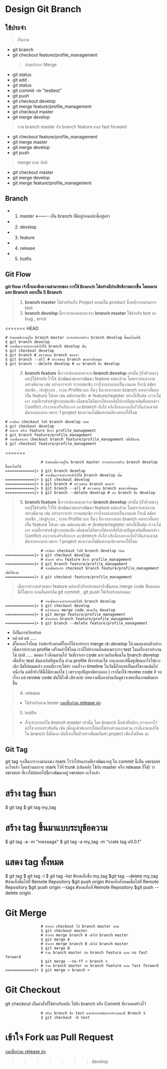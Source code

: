 # Design Git Branch

## ใช้ประจำ

> เริ่มงาน

- git branch
- git checkout feature/profile_management
  > ก่อนทำการ Merge
- git status
- git add .
- git status
- git commit -m "testtest"
- git push
- git checkout develop
- git merge feature/profile_management
- git checkout master
- git merge develop

> รวม branch master กับ branch feature แบบ fast forward

- git checkout feature/profile_management
- git merge master
- git merge develop
- git push

> merge แบบ ปกติ

- git checkout master
- git merge develop
- git merge feature/profile_management

## Branch

- 1. master <---- เป็น branch ที่มีอยู่ก่อนหน้านี้อยู่แล้ว
- 2. develop
- 3. feature
- 4. release
- 5. hotfix

## Git Flow

**git flow เจ้านี้จะมาดึงความสามารถของ การใช้ Branch ได้อย่างมีประสิทธิภาพมากขึ้น โดยผมจะแยก Branch ออกเป็น 5 Branch**

> 1. **branch master** ใช้สำหรับเก็บ Project ตอนเป็น product ซึ่งหลักจากผ่านการ test
> 2. **branch develop** นี้เราจะต้องแตกมาจาก **branch master** ใช้สำหรับ test หา bug , error

<<<<<<< HEAD

```git
# ถ้าตอนนี้เราอยู่ใน branch master เราจะทำการสร้าง branch develop ขึ้นมาโดยใช้
$ git branch develop
# จากนั้นเราจะทำการเข้าไปใช้ branch develop นั้น
$ git checkout develop
$ git branch # ตรวจสอบ branch ของเรา
$ git branch --all # ตรวจสอบ branch ของเราทั้งหมด
$ git branch --delete develop # ลบ branch ชื่อ develop
```

> 3. **branch feature** นี้เราจะต้องแตกมาจาก **branch develop** เท่านั้น [ย้ำตัวหนาๆ เลย]ใช้สำหรับ ใว้ให้ นักพัฒนาของเราพัฒนา feature แต่ละส่วน โดยเราจะแบ่งงานอย่างชัดเจน เช่น อย่างเราจะทำ ระบบสมาชิก เราก็จะแบ่งออกเป็นงานเลย ก็จะมี สมัครสมาชิก , เข้าสู่ระบบ , ระบบ Profile และ อื่นๆ ซึ่งเวลาเราแยก branch ออกเราก็แยกเป็น feature ไปเลย เช่น สมัครสมาชิก => feature/register อย่างงี้เป็นต้น เราจะไม่เอา งานที่เราทำเข้าสู่ระบบสมาชิก เด็ดขาดไม่งันเราก็ต้องกลับไปเจอปัญหาเดิมที่เคยกล่าว Conflict _ถ้าเราทำเสร็จก็ทำการ ลบ branch ทิ้งไป หรือใครอยากเก็บไว้ก็แล้วแต่_ แต่มันจะเยอะมาก เพราะ 1 project ของเราคงไม่มีแค่งานเดียวหรอกใช้ไหม

```git
# เราต้อง checkout ไปที่ branch develop ก่อน
$ git checkout develop
# ทำการ สร้าง feature ชื่อว่า profile_management
$ git branch feature/profile_management
# จากนั้นทำการ checkout branch feature/profile_management เพื่อใช้งาน
$ git checkout feature/profile_management
```

=======

                    # ถ้าตอนนี้เราอยู่ใน branch master เราจะทำการสร้าง branch develop ขึ้นมาโดยใช้
    =============|> $ git branch develop
                    # จากนั้นเราจะทำการเข้าไปใช้ branch develop นั้น
    =============|> $ git checkout develop
    =============|> $ git branch # ตรวจสอบ branch ของเรา
    =============|> $ git branch --all # ตรวจสอบ branch ของเราทั้งหมด
    =============|> $ git branch --delete develop # ลบ branch ชื่อ develop

> 3. **branch feature** นี้เราจะต้องแตกมาจาก **branch develop** เท่านั้น [ย้ำตัวหนาๆ เลย]ใช้สำหรับ ใว้ให้ นักพัฒนาของเราพัฒนา feature แต่ละส่วน โดยเราจะแบ่งงานอย่างชัดเจน เช่น อย่างเราจะทำ ระบบสมาชิก เราก็จะแบ่งออกเป็นงานเลย ก็จะมี สมัครสมาชิก , เข้าสู่ระบบ , ระบบ Profile และ อื่นๆ ซึ่งเวลาเราแยก branch ออกเราก็แยกเป็น feature ไปเลย _เช่น สมัครสมาชิก => feature/register_ อย่างงี้เป็นต้น เราจะไม่เอา งานที่เราทำเข้าสู่ระบบสมาชิก เด็ดขาดไม่งันเราก็ต้องกลับไปเจอปัญหาเดิมที่เคยกล่าว Conflict _ถ้าเราทำเสร็จก็ทำการ ลบ branch ทิ้งไป หรือใครอยากเก็บไว้ก็แล้วแต่_ แต่มันจะเยอะมาก เพราะ 1 project ของเราคงไม่มีแค่งานเดียวหรอกใช้ไหม

                    # เราต้อง checkout ไปที่ branch develop ก่อน
    =============|> $ git checkout develop
                    # ทำการ สร้าง feature ชื่อว่า profile_management
    =============|> $ git branch feature/profile_management
                    # จากนั้นทำการ checkout branch feature/profile_management เพื่อใช้งาน
    =============|> $ git checkout feature/profile_management

> เมื่อเราทำงานส่วนของ feature แต่ละตัวเรียบร้อยแล้วถึงขั้นตอน merge code ขั้นตอนนนี้ก็ไม่ยาก ก่อนอื่นอย่าลืม git commit , git push ให้เรียบร้อยก่อนนะ

                    # จากนั้นเราจะทำการกลับไปที่ branch develop
    =============|> $ git checkout develop
                    # แล้วทำการ merge code เข้ามาใน develop
    =============|> $ git merge feature/profile_management
                    # ทำการลบ branch feature/profile_management
    =============|> $ git branch --delete feature/profile_management

- ก็เป็นการเรียบร้อย
- แต่ แต่ แต่ …..
- มีใครเอะใจไหม ว่าเห้ยจริงหรอที่ใครก็ได้จะทำการ merge เข้า develop ได้ ผมลองยกตัวอย่าง เมื่อเราทำระบบ profile เสร็จแล้วใช้ไหม เราก็ไปทำงานอื่นต่อเพราะเรา test ในเครื่องเราทำงานได้ ปกติ ….. พอตก 1 เดือนผ่านไป วันที่เราเอา code มารวมกับเพื่อนใน branch develop เพื่อที่จะ test ดันมาเกิดปัญหาใน ส่วน profile ที่เราทำสะได้ งานงอกละทีนี้ตรูเขียนอะไรไปแวะเนีย ลืมไปหมดแล้ว แทนที่เราจะได้ทำ งานที่วาง timeline ในวันนี้ก็กลายเป็นแก้ไขงานเดิมไป หนึ่งวัน
  แต่ที่จริงวิธีนี้ก็มีทางแก้ไข ( เพราะทุกปัญหามีทางออก ) เราก็มาใช้ review code สิ จบเรื่อง แต่ review code มันใช้ไงพี่ เดียวแปะ บทความนี้ลองอ่านกันดูน่าจะพอเห็นภาพมันมากขึ้น

> 4. release
>
> - ใช้สำหรับตาม tester [กดเพื่ออ่านเ release ต่อ](https://medium.com/amiearth/%E0%B8%A1%E0%B8%B2%E0%B8%97%E0%B8%B3%E0%B8%84%E0%B8%A7%E0%B8%B2%E0%B8%A1%E0%B8%A3%E0%B8%B9%E0%B9%89%E0%B8%88%E0%B8%B1%E0%B8%81-git-branch-560c23e67eb6)

> 5. hotfix
>
> - ที่จะทำการแก้ไข _branch master_ เท่านั้น โดย branch นี้หน้าที่หลักๆ เราจะเอาไว้แก้ไข แบบกระทันหัน เช่น เมื่อลูกค้าต้องการให้แก้ไขบ่างส่วนแบบด่วน เราก็เอามาแก้ไขใน branch นี้นั้นเอง อันนี้จะเป็นตัวอย่างที่ผมเริ่มทำ project เพียงไม่กี่คน นะ

## Git Tag

git tag จะเป็นการวางตำแหน่ง mark ไว้ว่าโปรแกรมที่เราพัฒนาอยู่ ใน commit นี้เป็น version อะไรแล้ว โดยส่วนมากจะ mark ไว้ที่ trunk (เส้นหลัก ใช้กับ master หรือ release ก็ได้) ว่า version ที่เราได้ปล่อยไปนี้เราพัฒนาอยู่ version อะไรแล้ว

# สร้าง tag ขึ้นมา

$ git tag <tagname>
$ git tag my_tag

# สร้าง tag ขึ้นมาแบบระบุข้อความ

$ git tag -a <tagname> -m "message"
$ git tag -a my_tag -m "crate tag v0.0.1"

# แสดง tag ทั้งหมด

$ git tag
$ git tag -l
$ git tag -list
#ลบแท็กชื่อ my_tag
$git tag --delete my_tag
#ส่งแท็กขึ้นไปที่ Remote Repository
$git push origin <tag name>
#ส่งแท็กทั้งหมดขึ้นไปที่ Remote Repository
$git push origin --tags
#ลบแท็กที่ Remote Repository
$git push --delete origin <tag name>

# Git Merge

                    # ทำการ checkout ไป branch master ก่อน
                    $ git checkout master
                    # ทำการ merge branch A เข้าไป branch master
                    $ git merge A
                    # ทำการ merge branch B เข้าไป branch master
                    $ git merge B
                    # รวม branch master กับ branch feature แบบ no fast forward
                    $ git merge --no-ff < branch >
                    # รวม branch master กับ branch feature แบบ fast forward
    =============|> $ git merge < branch >

# Git Checkout

git checkout เป็นคำสั่งที่ใช้สำหรับสลับ ไปยัง branch หรือ Commit ที่เราเคยสร้างไว้

                    # สร้าง branch ชื่อ test และทำการสลับการทำงานมาที่ Branch นี้
                    $ git checkout -b test



# เข้าใจ Fork และ Pull Request

[กดเพื่ออ่านเ release ต่อ](https://medium.com/amiearth/%E0%B8%A1%E0%B8%B2%E0%B8%97%E0%B8%B3%E0%B8%84%E0%B8%A7%E0%B8%B2%E0%B8%A1%E0%B8%A3%E0%B8%B9%E0%B9%89%E0%B8%88%E0%B8%B1%E0%B8%81-git-branch-560c23e67eb6)

> > > > > > > develop
